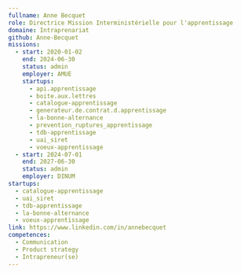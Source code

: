 ```yaml
---
fullname: Anne Becquet
role: Directrice Mission Interministérielle pour l'apprentissage
domaine: Intraprenariat
github: Anne-Becquet
missions:
  - start: 2020-01-02
    end: 2024-06-30
    status: admin
    employer: AMUE
    startups:
      - api.apprentissage
      - boite.aux.lettres
      - catalogue-apprentissage
      - generateur.de.contrat.d.apprentissage
      - la-bonne-alternance
      - prevention_ruptures_apprentissage
      - tdb-apprentissage
      - uai_siret
      - voeux-apprentissage
  - start: 2024-07-01
    end: 2027-06-30
    status: admin
    employer: DINUM
startups:
  - catalogue-apprentissage
  - uai_siret
  - tdb-apprentissage
  - la-bonne-alternance
  - voeux-apprentissage
link: https://www.linkedin.com/in/annebecquet
competences:
  - Communication
  - Product strategy
  - Intrapreneur(se)
---
```

